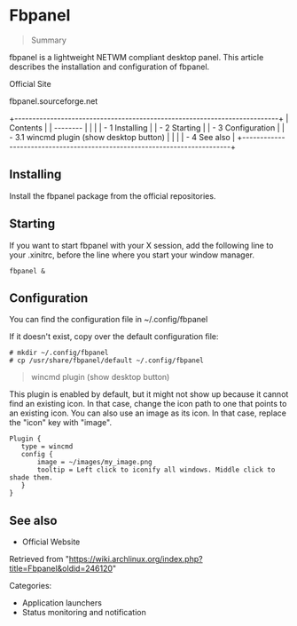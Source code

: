 Fbpanel
=======

> Summary

fbpanel is a lightweight NETWM compliant desktop panel. This article
describes the installation and configuration of fbpanel.

Official Site

fbpanel.sourceforge.net

+--------------------------------------------------------------------------+
| Contents                                                                 |
| --------                                                                 |
|                                                                          |
| -   1 Installing                                                         |
| -   2 Starting                                                           |
| -   3 Configuration                                                      |
|     -   3.1 wincmd plugin (show desktop button)                          |
|                                                                          |
| -   4 See also                                                           |
+--------------------------------------------------------------------------+

Installing
----------

Install the fbpanel package from the official repositories.

Starting
--------

If you want to start fbpanel with your X session, add the following line
to your .xinitrc, before the line where you start your window manager.

    fbpanel &

Configuration
-------------

You can find the configuration file in ~/.config/fbpanel

If it doesn't exist, copy over the default configuration file:

    # mkdir ~/.config/fbpanel
    # cp /usr/share/fbpanel/default ~/.config/fbpanel

> wincmd plugin (show desktop button)

This plugin is enabled by default, but it might not show up because it
cannot find an existing icon. In that case, change the icon path to one
that points to an existing icon. You can also use an image as its icon.
In that case, replace the "icon" key with "image".

    Plugin {
       type = wincmd
       config {
           image = ~/images/my_image.png
           tooltip = Left click to iconify all windows. Middle click to shade them.
       }
    }

See also
--------

-   Official Website

Retrieved from
"https://wiki.archlinux.org/index.php?title=Fbpanel&oldid=246120"

Categories:

-   Application launchers
-   Status monitoring and notification
